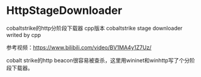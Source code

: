 # HttpStageDownloader
cobaltstrike的http分阶段下载器 cpp版本
cobaltstrike stage downloader writed by cpp

参考视频：https://www.bilibili.com/video/BV1MA4y1Z7Uz/

cobalt strike的http beacon很容易被查杀，这里用wininet和winhttp写了个分阶段下载器。

